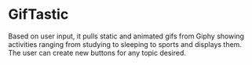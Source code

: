 # GifTastic

Based on user input, it pulls static and animated gifs from Giphy showing activities ranging from studying to sleeping to sports and displays them. The user can create new buttons for any topic desired. 
